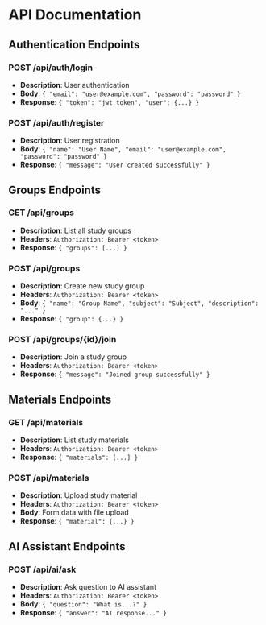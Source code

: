 # API Documentation

## Authentication Endpoints

### POST /api/auth/login
- **Description**: User authentication
- **Body**: `{ "email": "user@example.com", "password": "password" }`
- **Response**: `{ "token": "jwt_token", "user": {...} }`

### POST /api/auth/register
- **Description**: User registration
- **Body**: `{ "name": "User Name", "email": "user@example.com", "password": "password" }`
- **Response**: `{ "message": "User created successfully" }`

## Groups Endpoints

### GET /api/groups
- **Description**: List all study groups
- **Headers**: `Authorization: Bearer <token>`
- **Response**: `{ "groups": [...] }`

### POST /api/groups
- **Description**: Create new study group
- **Headers**: `Authorization: Bearer <token>`
- **Body**: `{ "name": "Group Name", "subject": "Subject", "description": "..." }`
- **Response**: `{ "group": {...} }`

### POST /api/groups/{id}/join
- **Description**: Join a study group
- **Headers**: `Authorization: Bearer <token>`
- **Response**: `{ "message": "Joined group successfully" }`

## Materials Endpoints

### GET /api/materials
- **Description**: List study materials
- **Headers**: `Authorization: Bearer <token>`
- **Response**: `{ "materials": [...] }`

### POST /api/materials
- **Description**: Upload study material
- **Headers**: `Authorization: Bearer <token>`
- **Body**: Form data with file upload
- **Response**: `{ "material": {...} }`

## AI Assistant Endpoints

### POST /api/ai/ask
- **Description**: Ask question to AI assistant
- **Headers**: `Authorization: Bearer <token>`
- **Body**: `{ "question": "What is...?" }`
- **Response**: `{ "answer": "AI response..." }`